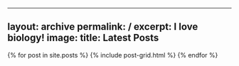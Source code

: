 ___
layout: archive
permalink: /
excerpt: I love biology!
image: 
title: Latest Posts
---


<div class="tiles">
{% for post in site.posts %}
	{% include post-grid.html %}
{% endfor %}
</div><!-- /.tiles -->
